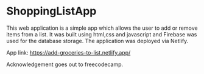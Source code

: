 # ShoppingListApp

This web application is a simple app which allows the user to add or remove items from a list. 
It was built using html,css and javascript and Firebase was used for the database storage.
The application was deployed via Netlify.

App link: https://add-groceries-to-list.netlify.app/


Acknowledgement goes out to freecodecamp.
